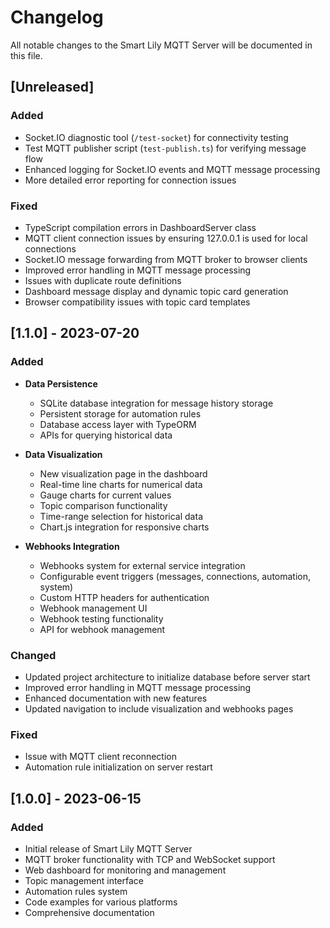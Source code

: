 # Changelog

All notable changes to the Smart Lily MQTT Server will be documented in this file.

## [Unreleased]

### Added
- Socket.IO diagnostic tool (`/test-socket`) for connectivity testing
- Test MQTT publisher script (`test-publish.ts`) for verifying message flow
- Enhanced logging for Socket.IO events and MQTT message processing
- More detailed error reporting for connection issues

### Fixed
- TypeScript compilation errors in DashboardServer class
- MQTT client connection issues by ensuring 127.0.0.1 is used for local connections
- Socket.IO message forwarding from MQTT broker to browser clients
- Improved error handling in MQTT message processing
- Issues with duplicate route definitions
- Dashboard message display and dynamic topic card generation
- Browser compatibility issues with topic card templates

## [1.1.0] - 2023-07-20

### Added
- **Data Persistence**
  - SQLite database integration for message history storage
  - Persistent storage for automation rules
  - Database access layer with TypeORM
  - APIs for querying historical data

- **Data Visualization**
  - New visualization page in the dashboard
  - Real-time line charts for numerical data
  - Gauge charts for current values
  - Topic comparison functionality
  - Time-range selection for historical data
  - Chart.js integration for responsive charts

- **Webhooks Integration**
  - Webhooks system for external service integration
  - Configurable event triggers (messages, connections, automation, system)
  - Custom HTTP headers for authentication
  - Webhook management UI
  - Webhook testing functionality
  - API for webhook management

### Changed
- Updated project architecture to initialize database before server start
- Improved error handling in MQTT message processing
- Enhanced documentation with new features
- Updated navigation to include visualization and webhooks pages

### Fixed
- Issue with MQTT client reconnection
- Automation rule initialization on server restart

## [1.0.0] - 2023-06-15

### Added
- Initial release of Smart Lily MQTT Server
- MQTT broker functionality with TCP and WebSocket support
- Web dashboard for monitoring and management
- Topic management interface
- Automation rules system
- Code examples for various platforms
- Comprehensive documentation 